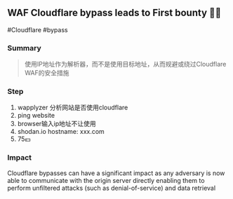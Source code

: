 ## WAF Cloudflare bypass leads to First bounty 🤑🤑
#Cloudflare #bypass 
### Summary
> 使用IP地址作为解析器，而不是使用目标地址，从而规避或绕过Cloudflare WAF的安全措施
### Step
1. wapplyzer 分析网站是否使用cloudflare
2. ping website
3. browser输入ip地址不让使用
4. shodan.io       hostname: xxx.com
5. 75💵
### Impact
Cloudflare bypasses can have a significant impact as any adversary is now able to communicate with the origin server directly enabling them to perform unfiltered attacks (such as denial-of-service) and data retrieval
